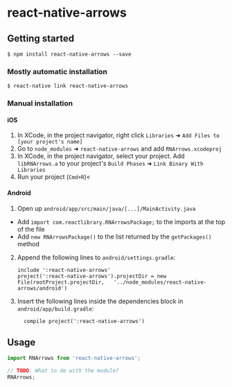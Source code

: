 
# react-native-arrows

## Getting started

`$ npm install react-native-arrows --save`

### Mostly automatic installation

`$ react-native link react-native-arrows`

### Manual installation


#### iOS

1. In XCode, in the project navigator, right click `Libraries` ➜ `Add Files to [your project's name]`
2. Go to `node_modules` ➜ `react-native-arrows` and add `RNArrows.xcodeproj`
3. In XCode, in the project navigator, select your project. Add `libRNArrows.a` to your project's `Build Phases` ➜ `Link Binary With Libraries`
4. Run your project (`Cmd+R`)<

#### Android

1. Open up `android/app/src/main/java/[...]/MainActivity.java`
  - Add `import com.reactlibrary.RNArrowsPackage;` to the imports at the top of the file
  - Add `new RNArrowsPackage()` to the list returned by the `getPackages()` method
2. Append the following lines to `android/settings.gradle`:
  	```
  	include ':react-native-arrows'
  	project(':react-native-arrows').projectDir = new File(rootProject.projectDir, 	'../node_modules/react-native-arrows/android')
  	```
3. Insert the following lines inside the dependencies block in `android/app/build.gradle`:
  	```
      compile project(':react-native-arrows')
  	```


## Usage
```javascript
import RNArrows from 'react-native-arrows';

// TODO: What to do with the module?
RNArrows;
```
  